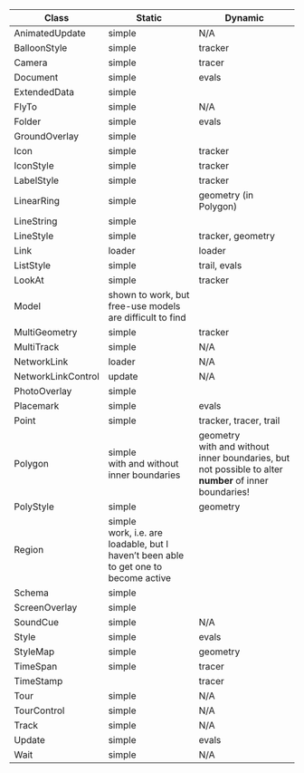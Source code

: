 | Class | Static | Dynamic |
| --- | --- | --- |
| AnimatedUpdate | simple | N/A |
| BalloonStyle | simple | tracker |
| Camera | simple | tracer |
| Document | simple | evals |
| ExtendedData | simple |  |
| FlyTo | simple | N/A |
| Folder | simple | evals |
| GroundOverlay | simple |  |
| Icon | simple | tracker |
| IconStyle | simple | tracker |
| LabelStyle | simple | tracker |
| LinearRing | simple | geometry (in Polygon) |
| LineString | simple |  |
| LineStyle | simple | tracker, geometry |
| Link | loader | loader |
| ListStyle | simple | trail, evals |
| LookAt | simple | tracker |
| Model | shown to work, but free-use models are difficult to find |  |
| MultiGeometry | simple | tracker |
| MultiTrack | simple | N/A |
| NetworkLink | loader | N/A |
| NetworkLinkControl | update | N/A |
| PhotoOverlay | simple |  |
| Placemark | simple | evals |
| Point | simple | tracker, tracer, trail |
| Polygon | simple<br>with and without inner boundaries | geometry<br>with and without inner boundaries, but not possible to alter **number** of inner boundaries! |
| PolyStyle | simple | geometry |
| Region | simple<br>work, i.e. are loadable, but I haven’t been able to get one to become active |  |
| Schema | simple |  |
| ScreenOverlay | simple |  |
| SoundCue | simple | N/A |
| Style | simple | evals |
| StyleMap | simple | geometry |
| TimeSpan | simple | tracer |
| TimeStamp |  | tracer |
| Tour | simple | N/A |
| TourControl | simple | N/A |
| Track | simple | N/A |
| Update | simple | evals |
| Wait | simple | N/A |